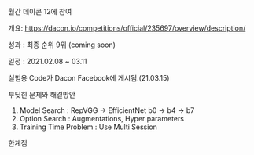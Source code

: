 월간 데이콘 12에 참여

개요: https://dacon.io/competitions/official/235697/overview/description/

성과 : 최종 순위 9위 (coming soon)

일정 : 2021.02.08 ~ 03.11

실험용 Code가 Dacon Facebook에 게시됨.(21.03.15)

부딪힌 문제와 해결방안
1. Model Search : RepVGG -> EfficientNet b0 -> b4 -> b7
2. Option Search : Augmentations, Hyper parameters
3. Training Time Problem : Use Multi Session

한계점

